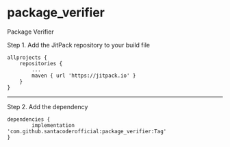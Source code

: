# package_verifier
Package Verifier

Step 1. Add the JitPack repository to your build file

	allprojects {
		repositories {
			...
			maven { url 'https://jitpack.io' }
		}
	}
  
  ----------------------------------------------------
  Step 2. Add the dependency

	dependencies {
	        implementation 'com.github.santacoderofficial:package_verifier:Tag'
	}

